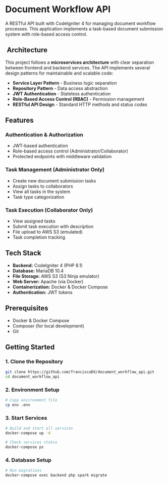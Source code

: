 # Document Workflow API

A RESTful API built with CodeIgniter 4 for managing document workflow processes. This application implements a task-based document submission system with role-based access control.

## ️ Architecture

This project follows a **microservices architecture** with clear separation between frontend and backend services. The API implements several design patterns for maintainable and scalable code:

- **Service Layer Pattern** - Business logic separation
- **Repository Pattern** - Data access abstraction
- **JWT Authentication** - Stateless authentication
- **Role-Based Access Control (RBAC)** - Permission management
- **RESTful API Design** - Standard HTTP methods and status codes

## Features

### Authentication & Authorization
- JWT-based authentication
- Role-based access control (Administrator/Collaborator)
- Protected endpoints with middleware validation

### Task Management (Administrator Only)
- Create new document submission tasks
- Assign tasks to collaborators
- View all tasks in the system
- Task type categorization

### Task Execution (Collaborator Only)
- View assigned tasks
- Submit task execution with description
- File upload to AWS S3 (emulated)
- Task completion tracking

## Tech Stack

- **Backend:** CodeIgniter 4 (PHP 8.1)
- **Database:** MariaDB 10.4
- **File Storage:** AWS S3 (S3 Ninja emulator)
- **Web Server:** Apache (via Docker)
- **Containerization:** Docker & Docker Compose
- **Authentication:** JWT tokens

## Prerequisites

- Docker & Docker Compose
- Composer (for local development)
- Git

## Getting Started

### 1. Clone the Repository
```bash
git clone https://github.com/franciscoDX/document_workflow_api.git
cd document_workflow_api
```

### 2. Environment Setup
```bash
# Copy environment file
cp env .env

```

### 3. Start Services
```bash
# Build and start all services
docker-compose up -d

# Check services status
docker-compose ps
```

### 4. Database Setup
```bash
# Run migrations
docker-compose exec backend php spark migrate

```

